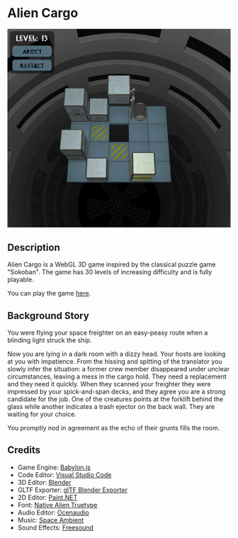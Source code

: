# Alien Cargo

![Level 13](https://github.com/vudugun/AlienCargo/blob/master/screenshots/level_13.png)

## Description
Alien Cargo is a WebGL 3D game inspired by the classical puzzle game "Sokoban". The game has 30 levels of increasing difficulty and is fully playable.

You can play the game [here](https://vudugun.github.io/AlienCargo/).

## Background Story
You were flying your space freighter on an easy-peasy route when a blinding light struck the ship.

Now you are lying in a dark room with a dizzy head. Your hosts are looking at you with impatience. From the hissing and spitting of the translator you slowly infer the situation: a former crew member disappeared under unclear circumstances, leaving a mess in the cargo hold. They need a replacement and they need it quickly. When they scanned your freighter they were impressed by your spick-and-span decks, and they agree you are a strong candidate for the job. One of the creatures points at the forklift behind the glass while another indicates a trash ejector on the back wall. They are waiting for your choice.

You promptly nod in agreement as the echo of their grunts fills the room.

## Credits
- Game Engine: [Babylon.js](https://www.babylonjs.com/)
- Code Editor: [Visual Studio Code](https://code.visualstudio.com/)
- 3D Editor: [Blender](https://www.blender.org/)
- GLTF Exporter: [glTF Blender Exporter](https://github.com/KhronosGroup/glTF-Blender-Exporter)
- 2D Editor: [Paint.NET](https://www.getpaint.net/)
- Font: [Native Alien Truetype](https://www.dafont.com/native-alien.font)
- Audio Editor: [Ocenaudio](http://www.ocenaudio.com/)
- Music: [Space Ambient](https://soundcloud.com/seawalkerpony/space-ambient)
- Sound Effects: [Freesound](https://freesound.org/)
